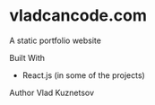 # vladcancode.com


A static portfolio website

Built With
* React.js (in some of the projects)

Author
Vlad Kuznetsov
